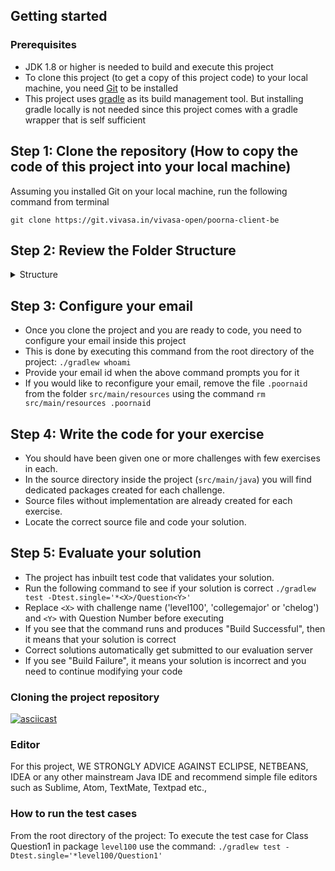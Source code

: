 ## Getting started
### Prerequisites
* JDK 1.8 or higher is needed to build and execute this project
* To clone this project (to get a copy of this project code) to your local machine, you need [Git](https://git-scm.com/) to be installed
* This project uses [gradle](https://gradle.org/) as its build management tool. But installing gradle locally is not needed since this project comes with a gradle wrapper that is self sufficient

## Step 1: Clone the repository (How to copy the code of this project into your local machine)
Assuming you installed Git on your local machine, run the following command from terminal

`git clone https://git.vivasa.in/vivasa-open/poorna-client-be`

## Step 2: Review the Folder Structure

<details>
  <summary>Structure</summary>
  
<h4>Review this structure to find the important folders in this project you need to be familiar with</h4>
  
<pre>  
    ├── bin/
    ├── build/
    │   ├── classes
    │   ├── reports --> Test reports can be found here
    │   ├── resources
    │   ├── springloaded
    │   ├── test-results
    │   └── tmp
    ├── build.gradle --> Primary configuration file of this entire project
    ├── gradle
    │   └── wrapper
    ├── gradle.properties
    ├── gradlew
    ├── gradlew.bat
    ├── grails-app --> Can be ignored for now as it is irrelevant. Should not be delete though
    ├── grailsw
    ├── grailsw.bat
    ├── grails-wrapper.jar
    ├── lib
    │   └── poorna-tests-0.1.jar
    └── src --> All source code lives here
        ├── integration-test
        ├── test --> Code related to Test cases lives here
        └── main --> Application code lives here
</pre>

</details>

## Step 3: Configure your email 
* Once you clone the project and you are ready to code, you need to configure your email inside this project
* This is done by executing this command from the root directory of the project: `./gradlew whoami`
* Provide your email id when the above command prompts you for it
* If you would like to reconfigure your email, remove the file `.poornaid` from the folder `src/main/resources` using the command `rm src/main/resources .poornaid`

## Step 4: Write the code for your exercise
* You should have been given one or more challenges with few exercises in each. 
* In the source directory inside the project (`src/main/java`) you will find dedicated packages created for each challenge. 
* Source files without implementation are already created for each exercise. 
* Locate the correct source file and code your solution.

## Step 5: Evaluate your solution
* The project has inbuilt test code that validates your solution. 
* Run the following command to see if your solution is correct `./gradlew test -Dtest.single='*<X>/Question<Y>'`
* Replace `<X>` with challenge name ('level100', 'collegemajor' or 'chelog') and `<Y>` with Question Number before executing
* If you see that the command runs and produces "Build Successful", then it means that your solution is correct
* Correct solutions automatically get submitted to our evaluation server
* If you see "Build Failure", it means your solution is incorrect and you need to continue modifying your code

### Cloning the project repository

[![asciicast](https://asciinema.org/a/1TfYlx72vfP9LGuU2RDHuTvOK.svg)](https://asciinema.org/a/1TfYlx72vfP9LGuU2RDHuTvOK)

### Editor
For this project, WE STRONGLY ADVICE AGAINST ECLIPSE, NETBEANS, IDEA or any other mainstream Java IDE and recommend simple file editors such as Sublime, Atom, TextMate, Textpad etc.,


### How to run the test cases

From the root directory of the project: 
To execute the test case for Class Question1 in package `level100` use the command: `./gradlew test -Dtest.single='*level100/Question1'`

